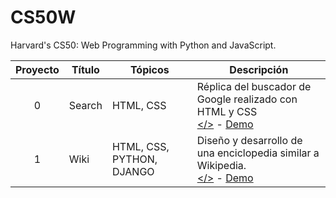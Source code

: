 ﻿# CS50W 
Harvard's CS50: Web Programming with Python and JavaScript.

Proyecto | Título | Tópicos | Descripción
:--:|--|--|--
0 | Search | HTML, CSS | Réplica del buscador de Google realizado con HTML y CSS <br>[</>](https://github.com/zarate10/CS50W/tree/Main/project-search) - [Demo](https://www.youtube.com/watch?v=Yz46jPWtoMg)
1 | Wiki | HTML, CSS, PYTHON, DJANGO| Diseño y desarrollo de una enciclopedia similar a Wikipedia.<br>[</>](https://github.com/zarate10/CS50W/tree/Main/project-wiki) - [Demo](https://youtu.be/zUSu-FwT3pY)
